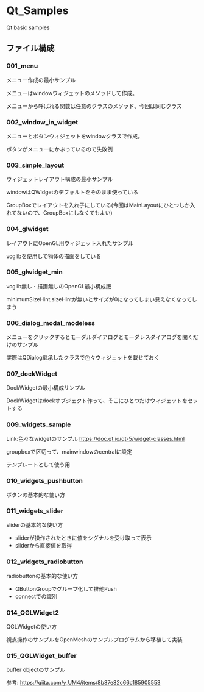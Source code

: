 # Qt_Samples
Qt basic samples

## ファイル構成

### 001_menu

メニュー作成の最小サンプル

メニューはwindowウィジェットのメソッドして作成。

メニューから呼ばれる関数は任意のクラスのメソッド、今回は同じクラス

### 002_window_in_widget

メニューとボタンウィジェットをwindowクラスで作成。

ボタンがメニューにかぶっているので失敗例

### 003_simple_layout

ウィジェットレイアウト構成の最小サンプル

windowはQWidgetのデフォルトをそのまま使っている

GroupBoxでレイアウトを入れ子にしている(今回はMainLayoutにひとつしか入れてないので、GroupBoxにしなくてもよい)

### 004_glwidget

レイアウトにOpenGL用ウィジェット入れたサンプル

vcglibを使用して物体の描画をしている

### 005_glwidget_min

vcglib無し・描画無しのOpenGL最小構成版

minimumSizeHint,sizeHintが無いとサイズが0になってしまい見えなくなってしまう

### 006_dialog_modal_modeless

メニューをクリックするとモーダルダイアログとモーダレスダイアログを開くだけのサンプル

実際はQDialog継承したクラスで色々ウィジェットを載せておく

### 007_dockWidget

DockWidgetの最小構成サンプル

DockWidgetはdockオブジェクト作って、そこにひとつだけウィジェットをセットする

### 009_widgets_sample

Link:色々なwidgetのサンプル https://doc.qt.io/qt-5/widget-classes.html

groupboxで区切って、mainwindowのcentralに設定

テンプレートとして使う用

### 010_widgets_pushbutton

ボタンの基本的な使い方

### 011_widgets_slider

sliderの基本的な使い方

- sliderが操作されたときに値をシグナルを受け取って表示
- sliderから直接値を取得

### 012_widgets_radiobutton

radiobuttonの基本的な使い方

- QButtonGroupでグループ化して排他Push
- connectでの識別

### 014_QGLWidget2

QGLWidgetの使い方

視点操作のサンプルをOpenMeshのサンプルプログラムから移植して実装

### 015_QGLWidget_buffer

buffer objectのサンプル

参考: https://qiita.com/y_UM4/items/8b87e82c66c185905553